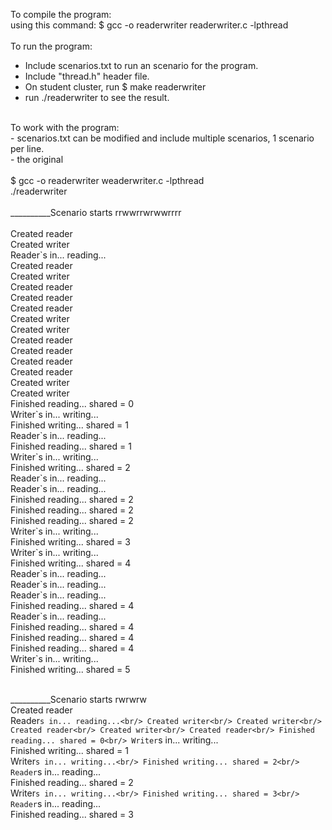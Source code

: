 To compile the program: <br/>
using this command:  $ gcc -o readerwriter  readerwriter.c  -lpthread <br/>
<br/>
To run the program: <br/>
- Include scenarios.txt to run an scenario for the program. <br/>
- Include "thread.h" header file. <br/>
- On student cluster, run $ make readerwriter <br/>
- run ./readerwriter to see the result. <br/>
<br/>
To work with the program:<br/>
- scenarios.txt can be modified and include multiple scenarios, 1 scenario per line.<br/>
- the original <br/>
<br/>
$ gcc     -o      readerwriter  weaderwriter.c  -lpthread <br/>
 ./readerwriter <br/>
<br/>
__________Scenario starts rrwwrrwrwwrrrr<br/>
<br/>
Created reader <br/>
Created writer <br/>
Reader`s in... reading... <br/>
Created reader <br/>
Created writer <br/>
Created reader <br/>
Created reader <br/>
Created reader <br/>
Created writer <br/>
Created writer <br/>
Created reader<br/>
Created reader<br/>
Created reader<br/>
Created reader<br/>
Created writer<br/>
Created writer<br/>
Finished reading... shared = 0<br/>
Writer`s in... writing...<br/>
Finished writing... shared = 1<br/>
Reader`s in... reading...<br/>
Finished reading... shared = 1<br/>
Writer`s in... writing...<br/>
Finished writing... shared = 2<br/>
Reader`s in... reading...<br/>
Reader`s in... reading...<br/>
Finished reading... shared = 2<br/>
Finished reading... shared = 2<br/>
Finished reading... shared = 2<br/>
Writer`s in... writing...<br/>
Finished writing... shared = 3<br/>
Writer`s in... writing...<br/>
Finished writing... shared = 4<br/>
Reader`s in... reading...<br/>
Reader`s in... reading...<br/>
Reader`s in... reading...<br/>
Finished reading... shared = 4<br/>
Reader`s in... reading...<br/>
Finished reading... shared = 4 <br/>
Finished reading... shared = 4<br/>
Finished reading... shared = 4<br/>
Writer`s in... writing...<br/>
Finished writing... shared = 5<br/>
<br/>

__________Scenario starts rwrwrw <br/>
Created reader<br/>
Reader`s in... reading...<br/>
Created writer<br/>
Created writer<br/>
Created reader<br/>
Created writer<br/>
Created reader<br/>
Finished reading... shared = 0<br/>
Writer`s in... writing...<br/>
Finished writing... shared = 1<br/>
Writer`s in... writing...<br/>
Finished writing... shared = 2<br/>
Reader`s in... reading...<br/>
Finished reading... shared = 2<br/>
Writer`s in... writing...<br/>
Finished writing... shared = 3<br/>
Reader`s in... reading...<br/>
Finished reading... shared = 3<br/>
<br/>
